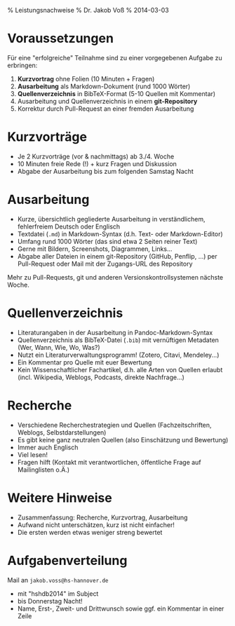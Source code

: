 % Leistungsnachweise
% Dr. Jakob Voß
% 2014-03-03

# Voraussetzungen

Für eine "erfolgreiche" Teilnahme sind zu einer vorgegebenen Aufgabe zu
erbringen:

1. **Kurzvortrag** ohne Folien (10 Minuten + Fragen)
2. **Ausarbeitung** als Markdown-Dokument (rund 1000 Wörter)
3. **Quellenverzeichnis** in BibTeX-Format (5-10 Quellen mit Kommentar)
4. Ausarbeitung und Quellenverzeichnis in einem **git-Repository**
5. Korrektur durch Pull-Request an einer fremden Ausarbeitung

# Kurzvorträge

* Je 2 Kurzvorträge (vor & nachmittags) ab 3./4. Woche
* 10 Minuten freie Rede (!) + kurz Fragen und Diskussion
* Abgabe der Ausarbeitung bis zum folgenden Samstag Nacht

# Ausarbeitung

* Kurze, übersichtlich gegliederte Ausarbeitung in verständlichem,
  fehlerfreiem Deutsch oder Englisch
* Textdatei (`.md`) in Markdown-Syntax (d.h. Text- oder Markdown-Editor)
* Umfang rund 1000 Wörter (das sind etwa 2 Seiten reiner Text)
* Gerne mit Bildern, Screenshots, Diagrammen, Links...
* Abgabe aller Dateien in einem git-Repository (GitHub, Penflip, ...) 
  per Pull-Request oder Mail mit der Zugangs-URL des Repository

Mehr zu Pull-Requests, git und anderen Versionskontrollsystemen nächste Woche.

# Quellenverzeichnis

* Literaturangaben in der Ausarbeitung in Pandoc-Markdown-Syntax
* Quellenverzeichnis als BibTeX-Datei (`.bib`) mit vernüftigen Metadaten
  (Wer, Wann, Wie, Wo, Was?)
* Nutzt ein Literaturverwaltungsprogramm! (Zotero, Citavi, Mendeley...)
* Ein Kommentar pro Quelle mit euer Bewertung
* Kein Wissenschaftlicher Fachartikel, d.h. alle Arten von Quellen
  erlaubt (incl. Wikipedia, Weblogs, Podcasts, direkte Nachfrage...)

# Recherche

* Verschiedene Recherchestrategien und Quellen (Fachzeitschriften,
  Weblogs, Selbstdarstellungen)
* Es gibt keine ganz neutralen Quellen (also Einschätzung und Bewertung)
* Immer auch Englisch
* Viel lesen!
* Fragen hilft (Kontakt mit verantwortlichen, öffentliche Frage auf
  Mailinglisten o.Ä.)

# Weitere Hinweise

* Zusammenfassung: Recherche, Kurzvortrag, Ausarbeitung
* Aufwand nicht unterschätzen, kurz ist nicht einfacher!
* Die ersten werden etwas weniger streng bewertet

# Aufgabenverteilung

Mail an `jakob.voss@hs-hannover.de`

* mit "hshdb2014" im Subject 
* bis Donnerstag Nacht!
* Name, Erst-, Zweit- und Drittwunsch sowie ggf. ein Kommentar in einer Zeile



